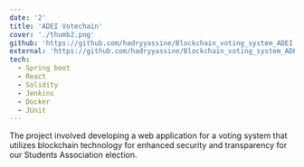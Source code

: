 ```yaml
---
date: '2'
title: 'ADEI Votechain'
cover: './thumb2.png'
github: 'https://github.com/hadryyassine/Blockchain_voting_system_ADEI'
external: 'https://github.com/hadryyassine/Blockchain_voting_system_ADEI'
tech:
  - Spring boot
  - React
  - Solidity
  - Jenkins
  - Docker
  - JUnit
---
```


The project involved developing a web application for a voting system that utilizes blockchain technology for enhanced security and transparency for our Students Association election.
